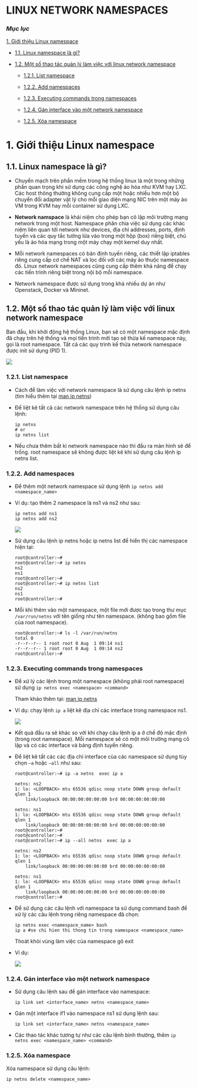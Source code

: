 ﻿# LINUX NETWORK NAMESPACES

### ***Mục lục***

[1. Giới thiệu Linux namespace](#1)

- [1.1. Linux namespace là gì?](#1.1)

- [1.2.	Một số thao tác quản lý làm việc với linux network namespace](#1.2)

	- [1.2.1. List namespace](#1.2.1)

	- [1.2.2.	Add namespaces](#1.2.2)

	- [1.2.3.	Executing commands trong namespaces](#1.2.3)

	- [1.2.4.	Gán interface vào một network namespace](#1.2.4)

	- [1.2.5.	Xóa namespace](#1.2.5)



<a name = '1'></a>
# 1.	Giới thiệu Linux namespace

<a name = '1.1'></a>
## 1.1.	Linux namespace là gì?

- Chuyển mạch trên phần mềm trong hệ thống linux là một trong những phần quan trọng khi sử dụng các công nghệ ảo hóa như KVM hay LXC. Các host thông thường không cung cấp một hoặc nhiều hơn một bộ chuyển đổi adapter vật lý cho mỗi giao diện mạng NIC trên một máy ảo VM trong KVM hay mỗi container sử dụng LXC. 

- **Network namspace** là khái niệm cho phép bạn cô lập môi trường mạng network trong một host. Namespace phân chia việc sử dụng các khác niệm liên quan tới network như devices, địa chỉ addresses, ports, định tuyến và các quy tắc tường lửa vào trong một hộp (box) riêng biệt, chủ yếu là ảo hóa mạng trong một máy chạy một kernel duy nhất. 

- Mỗi network namespaces có bản định tuyến riêng, các thiết lập iptables riêng cung cấp cơ chế NAT và lọc đối với các máy ảo thuộc namespace đó. Linux network namespaces cũng cung cấp thêm khả năng để chạy các tiến trình riêng biệt trong nội bộ mỗi namespace.

- Network namespace được sử dụng trong khá nhiều dự án như Openstack, Docker và Mininet. 

<a name = '1.2'></a>
## 1.2.	Một số thao tác quản lý làm việc với linux network namespace


Ban đầu, khi khởi động hệ thống Linux, bạn sẽ có một namespace mặc định đã chạy trên hệ thống và mọi tiến trình mới tạo sẽ thừa kế namespace này, gọi là root namespace. Tất cả các quy trình kế thừa network namespace được init sử dụng (PID 1).


<img src = "../Images/Tìm hiểu Namespace/7.1.png"> 

<a name = '1.2.1'></a>
### 1.2.1.	List namespace

- Cách để làm việc với network namespace là sử dụng câu lệnh ip netns (tìm hiểu thêm tại [man ip netns](http://manpages.ubuntu.com/manpages/xenial/en/man8/ip-netns.8.html)) 

- Để liệt kê tất cả các network namespace trên hệ thống sử dụng câu lệnh: 

	```
	ip netns
	# or
	ip netns list
	```
- Nếu chưa thêm bất kì network namespace nào thì đầu ra màn hình sẽ để trống. root namespace sẽ không được liệt kê khi sử dụng câu lệnh ip netns list.

<a name = '1.2.2'></a>
### 1.2.2.	Add namespaces

- Để thêm một network namespace sử dụng lệnh `ip netns add <namespace_name>` 

- Ví dụ: tạo thêm 2 namespace là ns1 và ns2 như sau:

	``` 
	ip netns add ns1
	ip netns add ns2
	```

	<img src = "../Images/Tìm hiểu Namespace/7.2.png"> 

- Sử dụng câu lệnh ip netns hoặc ip netns list để hiển thị các namespace hiện tại:

	```
	root@controller:~#
	root@controller:~# ip netns
	ns2
	ns1
	root@controller:~#
	root@controller:~# ip netns list
	ns2
	ns1
	root@controller:~#
	```

- Mỗi khi thêm vào một namespace, một file mới được tạo trong thư mục `/var/run/netns` với tên giống như tên namespace. (không bao gồm file của root namespace).

	```
	root@controller:~# ls -l /var/run/netns
	total 0
	-r--r--r-- 1 root root 0 Aug  1 09:14 ns1
	-r--r--r-- 1 root root 0 Aug  1 09:14 ns2
	root@controller:~#
	```

<a name = '1.2.3'></a>
### 1.2.3.	Executing commands trong namespaces

- Để xử lý các lệnh trong một namespace (không phải root namespace) sử dụng `ip netns exec <namespace> <command>`

	Tham khảo thêm tại: [man ip netns](http://manpages.ubuntu.com/manpages/xenial/en/man8/ip-netns.8.html) 

- Ví dụ: chạy lệnh `ip a` liệt kê địa chỉ các interface trong namespace ns1.

	<img src = "../Images/Tìm hiểu Namespace/7.3.png"> 

- Kết quả đầu ra sẽ khác so với khi chạy câu lệnh ip a ở chế độ mặc định (trong root namespace). Mỗi namespace sẽ có một môi trường mạng cô lập và có các interface và bảng định tuyến riêng.

- Để liệt kê tất các các địa chỉ interface của các namespace sử dụng tùy chọn `–a` hoặc `–all` như sau: 

	```
	root@controller:~# ip -a netns  exec ip a

	netns: ns2
	1: lo: <LOOPBACK> mtu 65536 qdisc noop state DOWN group default qlen 1
	    link/loopback 00:00:00:00:00:00 brd 00:00:00:00:00:00

	netns: ns1
	1: lo: <LOOPBACK> mtu 65536 qdisc noop state DOWN group default qlen 1
	    link/loopback 00:00:00:00:00:00 brd 00:00:00:00:00:00
	root@controller:~#
	root@controller:~#
	root@controller:~# ip --all netns  exec ip a

	netns: ns2
	1: lo: <LOOPBACK> mtu 65536 qdisc noop state DOWN group default qlen 1
	    link/loopback 00:00:00:00:00:00 brd 00:00:00:00:00:00

	netns: ns1
	1: lo: <LOOPBACK> mtu 65536 qdisc noop state DOWN group default qlen 1
	    link/loopback 00:00:00:00:00:00 brd 00:00:00:00:00:00
	root@controller:~#
	```
- Để sử dụng các câu lệnh với namespace ta sử dụng command bash để xử lý các câu lệnh trong riêng namespace đã chọn: 

	```
	ip netns exec <namespace_name> bash
	ip a #se chi hien thi thong tin trong namespace <namespace_name> 
	```

	Thoát khỏi vùng làm việc của namespace gõ exit

- Ví dụ:

	<img src = "../Images/Tìm hiểu Namespace/7.4.png"> 

<a name = '1.2.4'></a>
### 1.2.4.	Gán interface vào một network namespace

- Sử dụng câu lệnh sau để gán interface vào namespace:

	`ip link set <interface_name> netns <namespace_name>`

- Gán một interface if1 vào namespace ns1 sử dụng lệnh sau: 

	`ip link set <interface_name> netns <namespace_name>`

- Các thao tác khác tương tự như các câu lệnh bình thường, thêm `ip netns exec <namespace_name> <command>`

<a name = '1.2.5'></a>
### 1.2.5.	Xóa namespace

Xóa namespace sử dụng câu lệnh: 

`ip netns delete <namespace_name>`
